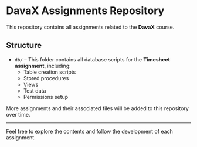 
# DavaX Assignments Repository

This repository contains all assignments related to the **DavaX** course.

## Structure

- `db/` – This folder contains all database scripts for the **Timesheet assignment**, including:
  - Table creation scripts
  - Stored procedures
  - Views
  - Test data
  - Permissions setup

More assignments and their associated files will be added to this repository over time.

---

Feel free to explore the contents and follow the development of each assignment.
